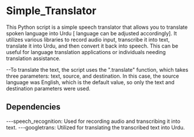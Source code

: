 # Simple_Translator
This Python script is a simple speech translator that allows you to translate spoken language into Urdu [ language can be adjusted  accordingly]. It utilizes various libraries to record audio input, transcribe it into text, translate it into Urdu, and then convert it back into speech. This can be useful for language translation applications or individuals needing translation assistance.

--To translate the text, the script uses the ".translate" function, which takes three parameters: text, source, and destination. In this case, the source language was English, which is the default value, so only the text and destination parameters were used.

## Dependencies
---speech_recognition: Used for recording audio and transcribing it into text.
---googletrans: Utilized for translating the transcribed text into Urdu.
